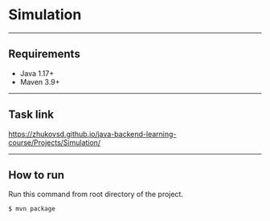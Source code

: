 # Simulation
_____
## Requirements
- Java 1.17+
- Maven 3.9+
_____
## Task link
https://zhukovsd.github.io/java-backend-learning-course/Projects/Simulation/
_____
## How to run
Run this command from root directory of the project.
```sh
$ mvn package
```
